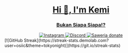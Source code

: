 <a href="https://dsc.gg/mabica">
    <h1 align="center">Hi 👋, I'm Kemi</h1>
    <h3 align="center">Bukan Siapa Siapa!?</h3>
</a>

<div align="center">
    <a href="https://www.instagram.com/cemy.id">
        <img alt="Instagram" 
             src="https://img.shields.io/badge/Instagram-E4405F?style=for-the-badge&logo=instagram&logoColor=white">
    </a>
    <a href="https://dsc.gg/mabica">
        <img alt="Discord" 
             src="https://img.shields.io/badge/Discord-5865F2?style=for-the-badge&logo=discord&logoColor=white">
    </a>
    <a href="https://saweria.co/cemy">
    <img alt="Saweria donate"src="https://img.shields.io/badge/-SAWERIA-orange?style=for-the-badge">
</a>
</div>
<span align="center">
[![GitHub Streak](https://streak-stats.demolab.com?user=osiic&theme=tokyonight)](https://git.io/streak-stats)
</span>
